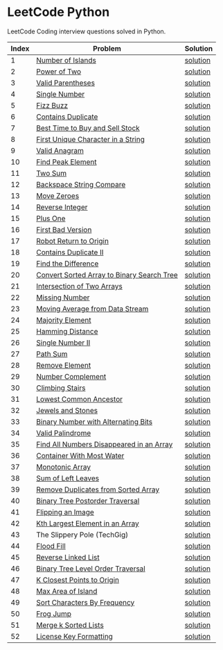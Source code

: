 # LeetCode Python
LeetCode Coding interview questions solved in Python.

| Index | Problem | Solution |
| --- | --- | ---| 
|1|[Number of Islands](https://leetcode.com/problems/number-of-islands/) | [solution](Problems/island.py)|
|2|[Power of Two](https://leetcode.com/problems/power-of-two/)| [solution](Problems/power_of_two.py)|
|3|[Valid Parentheses](https://leetcode.com/problems/valid-parentheses/)| [solution](Problems/valid_parentheses.py)|
|4|[Single Number](https://leetcode.com/problems/single-number/)| [solution](Problems/single_number.py)|
|5|[Fizz Buzz](https://leetcode.com/problems/fizz-buzz/)| [solution](Problems/fizz_buzz.py)|
|6|[Contains Duplicate](https://leetcode.com/problems/contains-duplicate/)|[solution](Problems/contains_duplicate.py)|
|7|[Best Time to Buy and Sell Stock](https://leetcode.com/problems/best-time-to-buy-and-sell-stock/)|[solution](Problems/stocks.py)|
|8|[First Unique Character in a String](https://leetcode.com/problems/first-unique-character-in-a-string/)|[solution](Problems/first_unique_char.py)|
|9|[Valid Anagram](https://leetcode.com/problems/valid-anagram/)|[solution](Problems/valid_anagram.py)|
|10|[Find Peak Element](https://leetcode.com/problems/find-peak-element/)|[solution](Problems/find_peak.py)|
|11|[Two Sum](https://leetcode.com/problems/two-sum/)|[solution](Problems/two_sum.py)|
|12|[Backspace String Compare](https://leetcode.com/problems/backspace-string-compare/)|[solution](Problems/backspace_string.py)|
|13|[Move Zeroes](https://leetcode.com/problems/move-zeroes/)|[solution](Problems/move_zeros.py)|
|14|[Reverse Integer](https://leetcode.com/problems/reverse-integer/)|[solution](Problems/reverse_int.py)|
|15|[Plus One](https://leetcode.com/problems/plus-one/)|[solution](Problems/plus_one.py)|
|16|[First Bad Version](https://leetcode.com/problems/first-bad-version/)|[solution](Problems/first_bad_version.py)|
|17|[Robot Return to Origin](https://leetcode.com/problems/robot-return-to-origin/)|[solution](Problems/robot_origin.py)|
|18|[Contains Duplicate II](https://leetcode.com/problems/contains-duplicate-ii/)|[solution](Problems/contains_duplicate_2.py)|
|19|[Find the Difference](https://leetcode.com/problems/find-the-difference/)|[solution](Problems/find_the_difference.py)|
|20|[Convert Sorted Array to Binary Search Tree](https://leetcode.com/problems/convert-sorted-array-to-binary-search-tree/)|[solution](Problems/array_to_bst.py)|
|21|[Intersection of Two Arrays](https://leetcode.com/problems/intersection-of-two-arrays/)|[solution](Problems/array_intersection.py)|
|22|[Missing Number](https://leetcode.com/problems/missing-number/)|[solution](Problems/missing_number.py)|
|23|[Moving Average from Data Stream](https://leetcode.com/problems/moving-average-from-data-stream/)|[solution](Problems/moving_average.py)|
|24|[Majority Element](https://leetcode.com/problems/majority-element/)|[solution](Problems/majority_element.py)|
|25|[Hamming Distance](https://leetcode.com/problems/hamming-distance/)|[solution](Problems/hamming_distance.py)|
|26|[Single Number II](https://leetcode.com/problems/single-number-ii/)|[solution](Problems/single_number_2.py)|
|27|[Path Sum](https://leetcode.com/problems/path-sum/)|[solution](Problems/path_sum.py)|
|28|[Remove Element](https://leetcode.com/problems/remove-element/)|[solution](Problems/remove_element.py)|
|29|[Number Complement](https://leetcode.com/problems/number-complement/)|[solution](Problems/number_complement.py)|
|30|[Climbing Stairs](https://leetcode.com/problems/climbing-stairs/)|[solution](Problems/stairs.py)|
|31|[Lowest Common Ancestor](https://leetcode.com/problems/lowest-common-ancestor-of-a-binary-search-tree/)|[solution](Problems/lowest_common_ancestor.py)|
|32|[Jewels and Stones](https://leetcode.com/problems/jewels-and-stones/)|[solution](Problems/jewels_and_stones.py)|
|33|[Binary Number with Alternating Bits](https://leetcode.com/problems/binary-number-with-alternating-bits/)|[solution](Problems/bin_alternating_bits.py)|
|34|[Valid Palindrome](https://leetcode.com/problems/valid-palindrome/)|[solution](Problems/valid_palindrome.py)|
|35|[Find All Numbers Disappeared in an Array](https://leetcode.com/problems/find-all-numbers-disappeared-in-an-array/)|[solution](Problems/disappeared_numbers.py)|
|36|[Container With Most Water](https://leetcode.com/problems/container-with-most-water/)|[solution](Problems/water_container.py)|
|37|[Monotonic Array](https://leetcode.com/problems/monotonic-array/)|[solution](Problems/monotonic_array.py)|
|38|[Sum of Left Leaves](https://leetcode.com/problems/sum-of-left-leaves/)|[solution](Problems/sum_of_left_leaves.py)|
|39|[Remove Duplicates from Sorted Array](https://leetcode.com/problems/remove-duplicates-from-sorted-array/)|[solution](Problems/remove_duplicates.py)|
|40|[Binary Tree Postorder Traversal](https://leetcode.com/problems/binary-tree-postorder-traversal/)|[solution](Problems/tree_postorder.py)|
|41|[Flipping an Image](https://leetcode.com/problems/flipping-an-image/)|[solution](Problems/image_flip.py)|
|42|[Kth Largest Element in an Array](https://leetcode.com/problems/kth-largest-element-in-an-array/)|[solution](Problems/kth_largest.py)|
|43|The Slippery Pole (TechGig)|[solution](Problems/slippery_pole.py)|
|44|[Flood Fill](https://leetcode.com/problems/flood-fill/)|[solution](Problems/flood_fill.py)|
|45|[Reverse Linked List](https://leetcode.com/problems/reverse-linked-list/)|[solution](Problems/reverse_linked_list.py)|
|46|[Binary Tree Level Order Traversal](https://leetcode.com/problems/binary-tree-level-order-traversal/)|[solution](Problems/level_order.py)|
|47|[K Closest Points to Origin](https://leetcode.com/problems/k-closest-points-to-origin/)|[solution](Problems/k_closest_points.py)|
|48|[Max Area of Island](https://leetcode.com/problems/max-area-of-island/)|[solution](Problems/max_area_island.py)|
|49|[Sort Characters By Frequency](https://leetcode.com/problems/sort-characters-by-frequency/)|[solution](Problems/sort_by_frequency.py)|
|50|[Frog Jump](https://leetcode.com/problems/frog-jump/)|[solution](Problems/frog_jump.py)|
|51|[Merge k Sorted Lists](https://leetcode.com/problems/merge-k-sorted-lists/)|[solution](Problems/merge_k_sorted_lists.py)|
|52|[License Key Formatting](https://leetcode.com/problems/license-key-formatting/)|[solution](Problems/license_key.py)|

